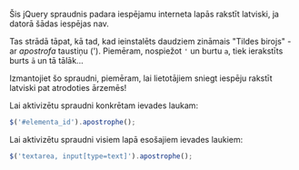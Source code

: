 Šis jQuery spraudnis padara iespējamu interneta lapās rakstīt latviski, ja datorā šādas iespējas nav.

Tas strādā tāpat, kā tad, kad ieinstalēts daudziem zināmais "Tildes birojs" - ar *apostrofa* taustiņu ('). Piemēram, nospiežot ```'``` un burtu ```a```, tiek ierakstīts burts ```ā``` un tā tālāk...

Izmantojiet šo spraudni, piemēram, lai lietotājiem sniegt iespēju rakstīt latviski pat atrodoties ārzemēs!

Lai aktivizētu spraudni konkrētam ievades laukam:
```javascript
$('#elementa_id').apostrophe();
```

Lai aktivizētu spraudni visiem lapā esošajiem ievades laukiem:
```javascript
$('textarea, input[type=text]').apostrophe();
```